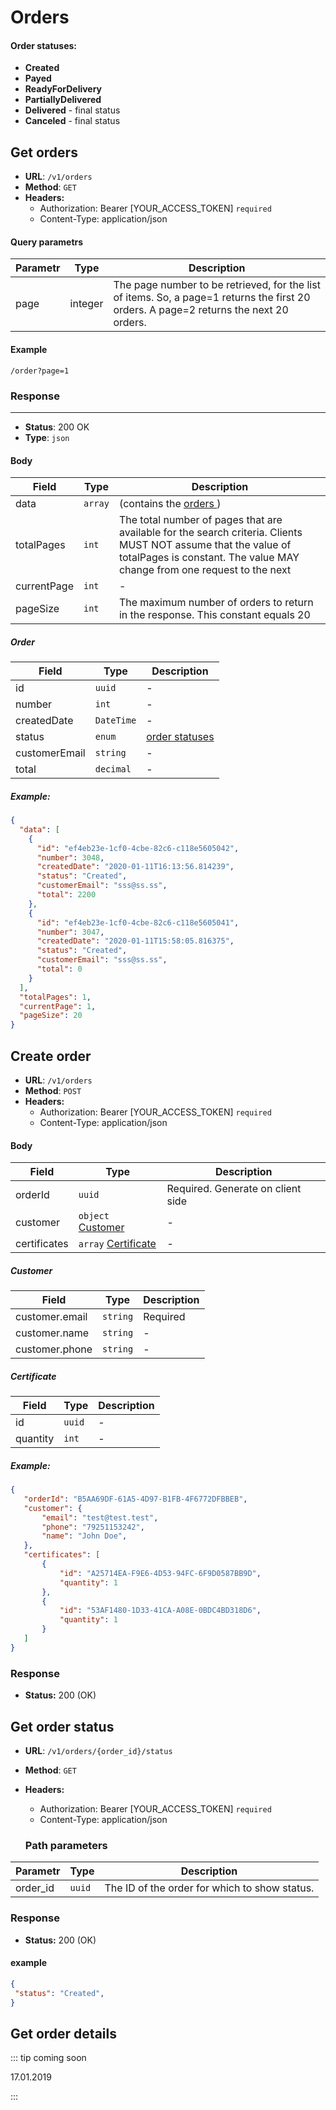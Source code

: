 # Orders

#### Order statuses:
* <b>Created</b>
* <b>Payed</b>
* <b>ReadyForDelivery</b>
* <b>PartiallyDelivered</b>
* <b>Delivered</b> - final status
* <b>Canceled</b> - final status

## Get orders

* <b>URL</b>: `/v1/orders`
* <b>Method</b>: `GET`
* <b>Headers:</b>
  - Authorization: Bearer [YOUR_ACCESS_TOKEN] `required`
  - Content-Type: application/json

#### Query parametrs
| Parametr | Type	|   Description                               	|
|--------	 | -----      | -----------------------------------------------------	|
| page   	 | integer |    The page number to be retrieved, for the list of items. So, a page=1 returns the first 20 orders. A page=2 returns the next 20 orders. |

#### Example
`/order?page=1`

### Response
<hr />

* <b>Status</b>: 200 OK
* <b>Type</b>: `json`

#### Body
| Field 	| Type              	| Description                                         	|
|--------	|-----------------------	|-----------------------------------------------------	|
| data   	| `array`    	      |  (contains the [ orders ](#order )   )  |
| totalPages   	| `int`       	      | The total number of pages that are available for the search criteria. Clients MUST NOT assume that the value of totalPages is constant. The value MAY change from one request to the next|
| currentPage   	| `int`       	      | - |
| pageSize   	| `int`       	      | The maximum number of orders to return in the response. This constant equals 20 |


##### Order
| Field 	| Type              	| Description                                         	|
|--------	|-----------------------	|-----------------------------------------------------	|
| id   	| `uuid`       	      | - |
| number   	| `int`       	      | - |
| createdDate   	| `DateTime`       	      | - |
| status   	|  `enum`     	      |  [ order statuses ](#order-statuses) |
| customerEmail   	| `string`       	      | - |
| total   	| `decimal`       	      | - |

##### Example:

```json
{
  "data": [
    {
      "id": "ef4eb23e-1cf0-4cbe-82c6-c118e5605042",
      "number": 3048,
      "createdDate": "2020-01-11T16:13:56.814239",
      "status": "Created",
      "customerEmail": "sss@ss.ss",
      "total": 2200
    },
    {
      "id": "ef4eb23e-1cf0-4cbe-82c6-c118e5605041",
      "number": 3047,
      "createdDate": "2020-01-11T15:58:05.816375",
      "status": "Created",
      "customerEmail": "sss@ss.ss",
      "total": 0
    }
  ],
  "totalPages": 1,
  "currentPage": 1,
  "pageSize": 20
}
```







## Create order
* <b>URL</b>: `/v1/orders`
* <b>Method</b>: `POST`
* <b>Headers:</b>
  - Authorization: Bearer [YOUR_ACCESS_TOKEN] `required`
  - Content-Type: application/json

#### Body
| Field 	| Type              	| Description                                         	|
|--------	|-----------------------	|-----------------------------------------------------	|
| orderId   	| `uuid`       	      |  Required. Generate on client side
| customer   	| `object`  [ Customer ](#customer )       	      | - |
| certificates   	| `array`     [ Certificate ](#certificate )     	      | - |

##### Customer
| Field 	| Type              	| Description                                         	|
|--------	|-----------------------	|-----------------------------------------------------	|
| customer.email   	| `string`       	      | Required |
| customer.name   	| `string`       	      |  - |
| customer.phone   	| `string`       	      | - |

##### Certificate
| Field 	| Type              	| Description                                         	|
|--------	|-----------------------	|-----------------------------------------------------	|
| id   	| `uuid`       	      | - |
| quantity   	| `int`       	      | - |



 ##### Example:
 ````json
{
    "orderId": "B5AA69DF-61A5-4D97-B1FB-4F6772DFBBEB",
    "customer": {
        "email": "test@test.test",
        "phone": "79251153242",         
        "name": "John Doe",
    },
    "certificates": [
        {
            "id": "A25714EA-F9E6-4D53-94FC-6F9D0587BB9D",
            "quantity": 1
        },
        {
            "id": "53AF1480-1D33-41CA-A08E-0BDC4BD318D6",
            "quantity": 1
        }
    ]
}
 ````

  ### Response
  * <b>Status:</b> 200 (OK)


## Get order status
* <b>URL</b>: `/v1/orders/{order_id}/status`
* <b>Method</b>: `GET`
* <b>Headers:</b>
  - Authorization: Bearer [YOUR_ACCESS_TOKEN] `required`
  - Content-Type: application/json

  ### Path parameters

| Parametr 	| Type              	| Description                                         	|
|--------	  |--------------------	|-----------------------------------------------------	|
| order_id  | `uuid`       	      | The ID of the order for which to show status.         |


  ### Response
  * <b>Status:</b> 200 (OK)

#### example
   ````json
{
    "status": "Created",
}
 ````

 ## Get order details

 ::: tip coming soon
   
  17.01.2019

 :::